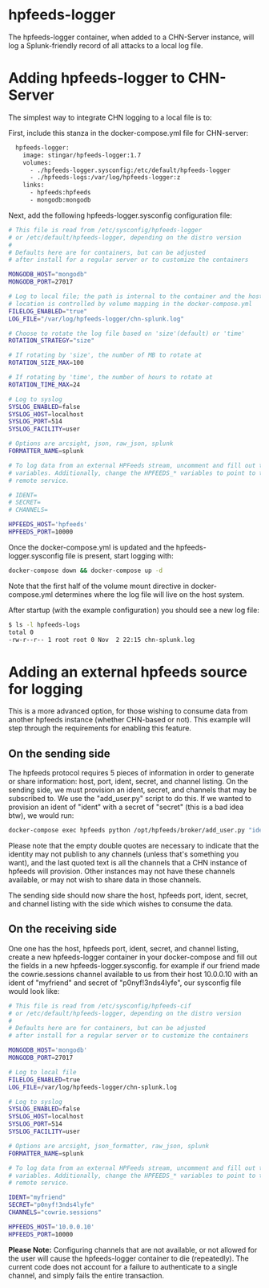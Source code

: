 hpfeeds-logger
=============
The hpfeeds-logger container, when added to a CHN-Server instance, will log a 
Splunk-friendly record of all attacks to a local log file.


# Adding hpfeeds-logger to CHN-Server
The simplest way to integrate CHN logging to a local file is to:

First, include this stanza in the docker-compose.yml file for CHN-server:
```dockerfile
  hpfeeds-logger:
    image: stingar/hpfeeds-logger:1.7
    volumes:
      - ./hpfeeds-logger.sysconfig:/etc/default/hpfeeds-logger
      - ./hpfeeds-logs:/var/log/hpfeeds-logger:z
    links:
      - hpfeeds:hpfeeds
      - mongodb:mongodb
```
Next, add the following hpfeeds-logger.sysconfig configuration file:
```bash
# This file is read from /etc/sysconfig/hpfeeds-logger
# or /etc/default/hpfeeds-logger, depending on the distro version
#
# Defaults here are for containers, but can be adjusted
# after install for a regular server or to customize the containers

MONGODB_HOST="mongodb"
MONGODB_PORT=27017

# Log to local file; the path is internal to the container and the host filesystem
# location is controlled by volume mapping in the docker-compose.yml
FILELOG_ENABLED="true"
LOG_FILE="/var/log/hpfeeds-logger/chn-splunk.log"

# Choose to rotate the log file based on 'size'(default) or 'time'
ROTATION_STRATEGY="size"

# If rotating by 'size', the number of MB to rotate at
ROTATION_SIZE_MAX=100

# If rotating by 'time', the number of hours to rotate at
ROTATION_TIME_MAX=24

# Log to syslog
SYSLOG_ENABLED=false
SYSLOG_HOST=localhost
SYSLOG_PORT=514
SYSLOG_FACILITY=user

# Options are arcsight, json, raw_json, splunk
FORMATTER_NAME=splunk

# To log data from an external HPFeeds stream, uncomment and fill out these
# variables. Additionally, change the HPFEEDS_* variables to point to the
# remote service.

# IDENT=
# SECRET=
# CHANNELS=

HPFEEDS_HOST='hpfeeds'
HPFEEDS_PORT=10000
```
Once the docker-compose.yml is updated and the hpfeeds-logger.sysconfig file is 
present, start logging with:

```bash
docker-compose down && docker-compose up -d
```
Note that the first half of the volume mount directive in docker-compose.yml 
determines where the log file will live on the host system. 

After startup (with the example configuration) you should see a new log file:

```bash
$ ls -l hpfeeds-logs
total 0
-rw-r--r-- 1 root root 0 Nov  2 22:15 chn-splunk.log
``` 
# Adding an external hpfeeds source for logging
This is a more advanced option, for those wishing to consume data from 
another hpfeeds instance (whether CHN-based or not). This example will step 
through the requirements for enabling this feature.

## On the sending side
The hpfeeds protocol requires 5 pieces of information in order to generate or
 share information: host, port, ident, secret, and channel listing. On the 
 sending side, we must provision an ident, secret, and channels that may be 
 subscribed to. We use the "add_user.py" script to do this. If we wanted to 
 provision an ident of "ident" with a secret of "secret" (this is a bad idea 
 btw), we would run:

```bash
docker-compose exec hpfeeds python /opt/hpfeeds/broker/add_user.py "ident" "secret" "" "amun.events,conpot.events,thug.events,beeswarm.hive,dionaea.capture,dionaea.connections,thug.files,beeswarn.feeder,cuckoo.analysis,kippo.sessions,cowrie.sessions,glastopf.events,glastopf.files,mwbinary.dionaea.sensorunique,snort.alerts,wordpot.events,p0f.events,suricata.events,shockpot.events,elastichoney.events,rdphoney.sessions,uhp.events"
```
Please note that the empty double quotes are necessary to indicate that the 
identity may not publish to any channels (unless that's something you want), 
and the last quoted text is all the channels that a CHN instance of hpfeeds 
will provision. Other instances may not have these channels available, or may
 not wish to share data in those channels. 
 
The sending side should now share the host, hpfeeds port, ident, secret, and 
channel listing with the side which wishes to consume the data.

## On the receiving side
One one has the host, hpfeeds port, ident, secret, and channel listing, 
create a new hpfeeds-logger container in your docker-compose and fill out the
 fields in a new hpfeeds-logger.sysconfig. for example if our friend made 
 the cowrie.sessions channel available to us from their host 10.0.0.10 with an 
 ident of "myfriend" and 
 secret of "p0nyf!3nds4lyfe", our sysconfig file would look like:

```bash
# This file is read from /etc/sysconfig/hpfeeds-cif
# or /etc/default/hpfeeds-logger, depending on the distro version
#
# Defaults here are for containers, but can be adjusted
# after install for a regular server or to customize the containers

MONGODB_HOST='mongodb'
MONGODB_PORT=27017

# Log to local file
FILELOG_ENABLED=true
LOG_FILE=/var/log/hpfeeds-logger/chn-splunk.log

# Log to syslog
SYSLOG_ENABLED=false
SYSLOG_HOST=localhost
SYSLOG_PORT=514
SYSLOG_FACILITY=user

# Options are arcsight, json_formatter, raw_json, splunk
FORMATTER_NAME=splunk

# To log data from an external HPFeeds stream, uncomment and fill out these
# variables. Additionally, change the HPFEEDS_* variables to point to the
# remote service.

IDENT="myfriend"
SECRET="p0nyf!3nds4lyfe"
CHANNELS="cowrie.sessions"

HPFEEDS_HOST='10.0.0.10'
HPFEEDS_PORT=10000
```
**Please Note:** Configuring channels that are not available, or not allowed 
for the user will cause the hpfeeds-logger container to die (repeatedly). 
The current code does not account for a failure to authenticate to a single 
channel, and simply fails the entire transaction.
